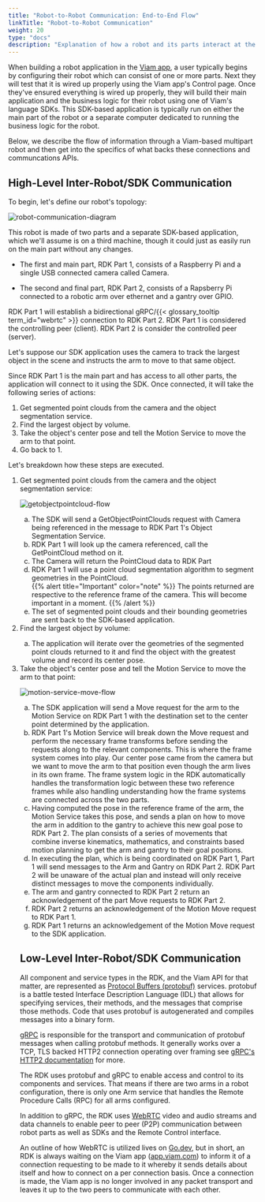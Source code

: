 ```yaml
---
title: "Robot-to-Robot Communication: End-to-End Flow"
linkTitle: "Robot-to-Robot Communication"
weight: 20
type: "docs"
description: "Explanation of how a robot and its parts interact at the communication layer."
---
```

When building a robot application in the [Viam app](https://app.viam.com), a user typically begins by configuring their robot which can consist of one or more parts.
Next they will test that it is wired up properly using the Viam app's Control page.
Once they've ensured everything is wired up properly, they will build their main application and the business logic for their robot using one of Viam's language SDKs.
This SDK-based application is typically run on either the main part of the robot or a separate computer dedicated to running the business logic for the robot.

Below, we describe the flow of information through a Viam-based multipart robot and then get into the specifics of what backs these connections and communcations APIs.

## High-Level Inter-Robot/SDK Communication

To begin, let's define our robot's topology:

![robot-communication-diagram](../img/robot-to-robot-comms/robot-communication-diagram.png)

This robot is made of two parts and a separate SDK-based application, which we'll assume is on a third machine, though it could just as easily run on the main part without any changes.

* The first and main part, RDK Part 1, consists of a Raspberry Pi and a single USB connected camera called Camera.

* The second and final part, RDK Part 2, consists of a Rapsberry Pi connected to a robotic arm over ethernet and a gantry over GPIO.

RDK Part 1 will establish a bidirectional gRPC/{{< glossary_tooltip term_id="webrtc" >}} connection to RDK Part 2.
RDK Part 1 is considered the controlling peer (client).
RDK Part 2 is consider the controlled peer (server).

Let's suppose our SDK application uses the camera to track the largest object in the scene and instructs the arm to move to that same object.

Since RDK Part 1 is the main part and has access to all other parts, the application will connect to it using the SDK.
Once connected, it will take the following series of actions:
<OL>
<li>Get segmented point clouds from the camera and the object segmentation service.</li>

<li>Find the largest object by volume.</li>

<li>Take the object's center pose and tell the Motion Service to move the arm to that point.</li>

<li>Go back to 1.</li>
</OL>
Let's breakdown how these steps are executed.

<ol>
<li>Get segmented point clouds from the camera and the object segmentation service:</li>

![getobjectpointcloud-flow](../img/robot-to-robot-comms/getobjectpointcloud-flow.png)

<OL type="a">
<li>The SDK will send a GetObjectPointClouds request with Camera being referenced in the message to RDK Part 1's Object Segmentation Service.</li>

<li>RDK Part 1 will look up the camera referenced, call the GetPointCloud method on it.</li>

<li>The Camera will return the PointCloud data to RDK Part</li>

<li>RDK Part 1 will use a point cloud segmentation algorithm to segment geometries in the PointCloud.</li>
{{% alert title="Important" color="note" %}}
The points returned are respective to the reference frame of the camera.
This will become important in a moment.
{{% /alert %}}
<li>The set of segmented point clouds and their bounding geometries are sent back to the SDK-based application.</li>
</ol>

<li>Find the largest object by volume:</li>
<ol type="a">
<li>The application will iterate over the geometries of the segmented point clouds returned to it and find the object with the greatest volume and record its center pose.</li>
</ol>

<li>Take the object's center pose and tell the Motion Service to move the arm to that point:</li>

![motion-service-move-flow](../img/robot-to-robot-comms/motion-service-move-flow.png)

<ol type="a">
<li>The SDK application will send a Move request for the arm to the Motion Service on RDK Part 1 with the destination set to the center point determined by the application.</li>

<li>RDK Part 1's Motion Service will break down the Move request and perform the necessary frame transforms before sending the requests along to the relevant components.
This is where the frame system comes into play.
Our center pose came from the camera but we want to move the arm to that position even though the arm lives in its own frame.
The frame system logic in the RDK automatically handles the transformation logic between these two reference frames while also handling understanding how the frame systems are connected across the two parts.</li>

<li>Having computed the pose in the reference frame of the arm, the Motion Service takes this pose, and sends a plan on how to move the arm in addition to the gantry to achieve this new goal pose to RDK Part 2.
The plan consists of a series of movements that combine inverse kinematics, mathematics, and constraints based motion planning to get the arm and gantry to their goal positions.</li>

<li>In executing the plan, which is being coordinated on RDK Part 1, Part 1 will send messages to the Arm and Gantry on RDK Part 2.
RDK Part 2 will be unaware of the actual plan and instead will only receive distinct messages to move the components individually.</li>

<li>The arm and gantry connected to RDK Part 2 return an acknowledgement of the part Move requests to RDK Part 2.</li>

<li>RDK Part 2 returns an acknowledgement of the Motion Move request to RDK Part 1.</li>

<li>RDK Part 1 returns an acknowledgement of the Motion Move request to the SDK application.</li>
</ol>

## Low-Level Inter-Robot/SDK Communication

All component and service types in the RDK, and the Viam API for that matter, are represented as [Protocol Buffers (protobuf)](https://developers.google.com/protocol-buffers) services.
protobuf is a battle tested Interface Description Language (IDL) that allows for specifying services, their methods, and the messages that comprise those methods.
Code that uses protobuf is autogenerated and compiles messages into a binary form.

[gRPC](https://grpc.io/) is responsible for the transport and communication of protobuf messages when calling protobuf methods.
It generally works over a TCP, TLS backed HTTP2 connection operating over framing see [gRPC's HTTP2 documentation](https://github.com/grpc/grpc/blob/master/doc/PROTOCOL-HTTP2.md) for more.

The RDK uses protobuf and gRPC to enable access and control to its components and services.
That means if there are two arms in a robot configuration, there is only one Arm service that handles the Remote Procedure Calls (RPC) for all arms configured.

In addition to gRPC, the RDK uses [WebRTC](https://webrtcforthecurious.com/) video and audio streams and data channels to enable peer to peer (P2P) communication between robot parts as well as SDKs and the Remote Control interface.

An outline of how WebRTC is utilized lives on [Go.dev](https://pkg.go.dev/go.viam.com/utils@v0.0.3/rpc#hdr-Connection), but in short, an RDK is always waiting on the Viam app ([app.viam.com](https://app.viam.com)) to inform it of a connection requesting to be made to it whereby it sends details about itself and how to connect on a per connection basis.
Once a connection is made, the Viam app is no longer involved in any packet transport and leaves it up to the two peers to communicate with each other.
